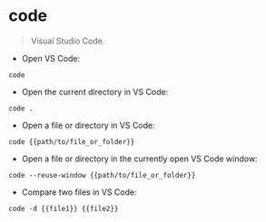 # code

> Visual Studio Code.

- Open VS Code:

`code`

- Open the current directory in VS Code:

`code .`

- Open a file or directory in VS Code:

`code {{path/to/file_or_folder}}`

- Open a file or directory in the currently open VS Code window:

`code --reuse-window {{path/to/file_or_folder}}`

- Compare two files in VS Code:

`code -d {{file1}} {{file2}}`
